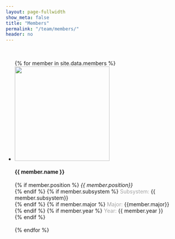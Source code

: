 ```yaml
---
layout: page-fullwidth
show_meta: false
title: "Members"
permalink: "/team/members/"
header: no
---
```

<br>
<ul class="small-block-grid-1 medium-block-grid-3">
{% for member in site.data.members %}
  <li>
      <img src="{{ site.baseurl }}/images/members/{{ member.imageName }}.png" width="250px">
      <h4>{{ member.name }}</h4>
      {% if member.position %}
        <i>{{ member.position}}</i><br>
      {% endif %}
      {% if member.subsystem %}
          <span style="color:#A4A4A4;">Subsystem:</span> {{ member.subsystem}}<br>
      {% endif %}
      {% if member.major %}
        <span style="color:#A4A4A4;">Major:</span> {{member.major}}<br>
      {% endif %}
      {% if member.year %}
        <span style="color:#A4A4A4;">Year:</span> {{ member.year }}<br>
      {% endif %}
      <br><br>
  </li>
{% endfor %}
</ul>

